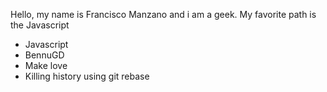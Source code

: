 Hello, my name is Francisco Manzano and i am a geek. My favorite path is the Javascript

* Javascript
* BennuGD
* Make love
* Killing history using git rebase
